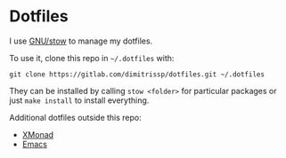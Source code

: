 # Dotfiles

I use [GNU/stow](https://www.gnu.org/software/stow/) to manage my dotfiles.

To use it, clone this repo in `~/.dotfiles` with:

```console
git clone https://gitlab.com/dimitrissp/dotfiles.git ~/.dotfiles
```

They can be installed by calling `stow <folder>` for particular packages or just `make install` to install everything.

Additional dotfiles outside this repo:

* [XMonad](https://gitlab.com/dimitrissp/xmonad-configuration)
* [Emacs](https://gitlab.com/dimitrissp/emacs-configuration)


